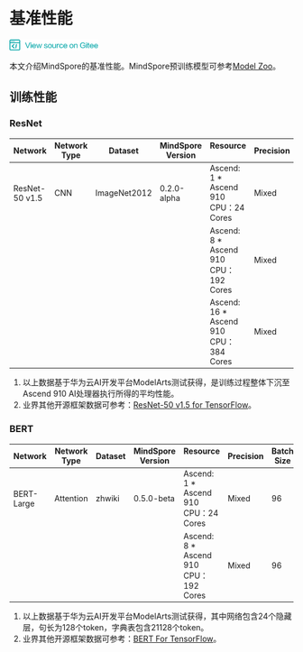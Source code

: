 # 基准性能

<a href="https://gitee.com/mindspore/docs/blob/r0.5/docs/source_zh_cn/benchmark.md" target="_blank"><img src="./_static/logo_source.png"></a>

本文介绍MindSpore的基准性能。MindSpore预训练模型可参考[Model Zoo](https://gitee.com/mindspore/mindspore/tree/r0.5/model_zoo)。

## 训练性能

### ResNet

| Network |     Network Type | Dataset | MindSpore Version | Resource &nbsp; &nbsp; &nbsp; &nbsp; &nbsp; &nbsp; &nbsp; &nbsp; | Precision | Batch Size | Throughput | Speedup |
| --- | --- | --- | --- | --- | --- | --- | --- | --- |
| ResNet-50 v1.5 | CNN | ImageNet2012 | 0.2.0-alpha | Ascend: 1 * Ascend 910 </br> CPU：24 Cores | Mixed | 32 | 1787 images/sec | - |
|  |  |  |  | Ascend: 8 * Ascend 910 </br> CPU：192 Cores | Mixed | 32 | 13689 images/sec | 0.95 |
|  |  |  |  | Ascend: 16 * Ascend 910 </br> CPU：384 Cores | Mixed | 32 | 27090 images/sec | 0.94 |

1. 以上数据基于华为云AI开发平台ModelArts测试获得，是训练过程整体下沉至Ascend 910 AI处理器执行所得的平均性能。
2. 业界其他开源框架数据可参考：[ResNet-50 v1.5 for TensorFlow](https://github.com/NVIDIA/DeepLearningExamples/tree/master/TensorFlow/Classification/RN50v1.5#nvidia-dgx-2-16x-v100-32g)。

### BERT

| Network |	Network Type | Dataset | MindSpore Version | Resource &nbsp; &nbsp; &nbsp; &nbsp; &nbsp; &nbsp; &nbsp; &nbsp; | Precision | Batch Size | Throughput |  Speedup |
| --- | --- | --- | --- | --- | --- | --- | --- | --- |
| BERT-Large | Attention | zhwiki | 0.5.0-beta | Ascend: 1 * Ascend 910 </br> CPU：24 Cores | Mixed | 96 | 269 sentences/sec | - |
|  |  |  |  | Ascend: 8 * Ascend 910 </br> CPU：192 Cores | Mixed | 96 | 2069 sentences/sec | 0.96 |

1. 以上数据基于华为云AI开发平台ModelArts测试获得，其中网络包含24个隐藏层，句长为128个token，字典表包含21128个token。  
2. 业界其他开源框架数据可参考：[BERT For TensorFlow](https://github.com/NVIDIA/DeepLearningExamples/tree/master/TensorFlow/LanguageModeling/BERT)。